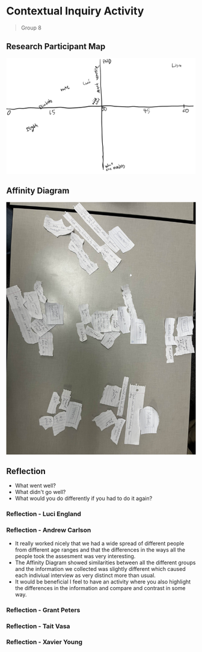 # Contextual Inquiry Activity

> Group 8

## Research Participant Map

![Research Participant Map](ParticipantMap.jpg)

## Affinity Diagram

![Affinity Diagram](affinityDiagram.jpg)

## Reflection

- What went well?
- What didn't go well?
- What would you do differently if you had to do it again?

### Reflection - Luci England

### Reflection - Andrew Carlson

- It really worked nicely that we had a wide spread of different people from different age ranges and that the differences in the ways all the people took the assesment was very interesting.
- The Affinity Diagram showed similarities between all the different groups and the information we collected was slightly different which caused each indiviual interview as very distinct more than usual.
- It would be beneficial I feel to have an activity where you also highlight the differences in the information and compare and contrast in some way.

### Reflection - Grant Peters

### Reflection - Tait Vasa

### Reflection - Xavier Young
